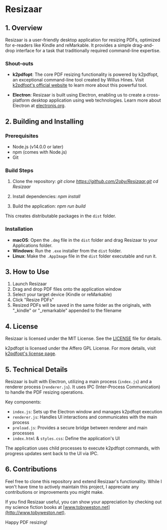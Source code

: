 # Resizaar

## 1. Overview

Resizaar is a user-friendly desktop application for resizing PDFs, optimized for e-readers like Kindle and reMarkable. It provides a simple drag-and-drop interface for a task that traditionally required command-line expertise.

### Shout-outs

- **k2pdfopt**: The core PDF resizing functionality is powered by k2pdfopt, an exceptional command-line tool created by Willus Hines. Visit [k2pdfopt's official website](https://www.willus.com/k2pdfopt/) to learn more about this powerful tool.

- **Electron**: Resizaar is built using Electron, enabling us to create a cross-platform desktop application using web technologies. Learn more about Electron at [electronjs.org](https://www.electronjs.org/).

## 2. Building and Installing

### Prerequisites

- Node.js (v14.0.0 or later)
- npm (comes with Node.js)
- Git

### Build Steps

1. Clone the repository:
_git clone https://github.com/2oby/Resizaar.git
cd Resizaar_

2. Install dependencies:
_npm install_

3. Build the application:
_npm run build_

This creates distributable packages in the `dist` folder.

### Installation

- **macOS**: Open the `.dmg` file in the `dist` folder and drag Resizaar to your Applications folder.
- **Windows**: Run the `.exe` installer from the `dist` folder.
- **Linux**: Make the `.AppImage` file in the `dist` folder executable and run it.

## 3. How to Use

1. Launch Resizaar
2. Drag and drop PDF files onto the application window
3. Select your target device (Kindle or reMarkable)
4. Click "Resize PDFs"
5. Resized PDFs will be saved in the same folder as the originals, with "_kindle" or "_remarkable" appended to the filename

## 4. License

Resizaar is licensed under the MIT License. See the [LICENSE](LICENSE) file for details.

k2pdfopt is licensed under the Affero GPL License. For more details, visit [k2pdfopt's license page](https://www.willus.com/k2pdfopt/license.shtml).

## 5. Technical Details

Resizaar is built with Electron, utilizing a main process (`index.js`) and a renderer process (`renderer.js`). It uses IPC (Inter-Process Communication) to handle the PDF resizing operations.

Key components:
- `index.js`: Sets up the Electron window and manages k2pdfopt execution
- `renderer.js`: Handles UI interactions and communicates with the main process
- `preload.js`: Provides a secure bridge between renderer and main processes
- `index.html` & `styles.css`: Define the application's UI

The application uses child processes to execute k2pdfopt commands, with progress updates sent back to the UI via IPC.

## 6. Contributions

Feel free to clone this repository and extend Resizaar's functionality. While I won't have time to actively maintain this project, I appreciate any contributions or improvements you might make.

If you find Resizaar useful, you can show your appreciation by checking out my science fiction books at [www.tobyweston.net](http://www.tobyweston.net).

Happy PDF resizing!
